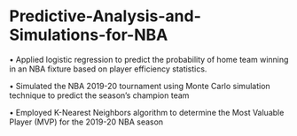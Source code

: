 # Predictive-Analysis-and-Simulations-for-NBA
• Applied logistic regression to predict the probability of home team winning in an NBA fixture based on player efficiency statistics. 

• Simulated the NBA 2019-20 tournament using Monte Carlo simulation technique to predict the season’s champion team 

• Employed K-Nearest Neighbors algorithm to determine the Most Valuable Player (MVP) for the 2019-20 NBA season

